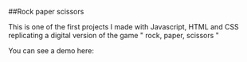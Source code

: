 ##Rock paper scissors

This is one of the first projects I made with Javascript, HTML and CSS replicating a digital version of the game " rock, paper, scissors "

You can see a demo here:
[](https://www.behance.net/gallery/97723705/Rock-Paper-Scissors-Javascript-HTML-CSS-game)

